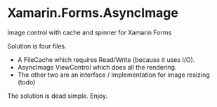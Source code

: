 # Xamarin.Forms.AsyncImage
Image control with cache and spinner for Xamarin Forms

Solution is four files. 

- A FileCache which requires Read/Write (because it uses I/O).
- AsyncImage ViewControl which does all the rendering.
- The other two are an interface / implementation for image resizing (todo)

The solution is dead simple. Enjoy.
